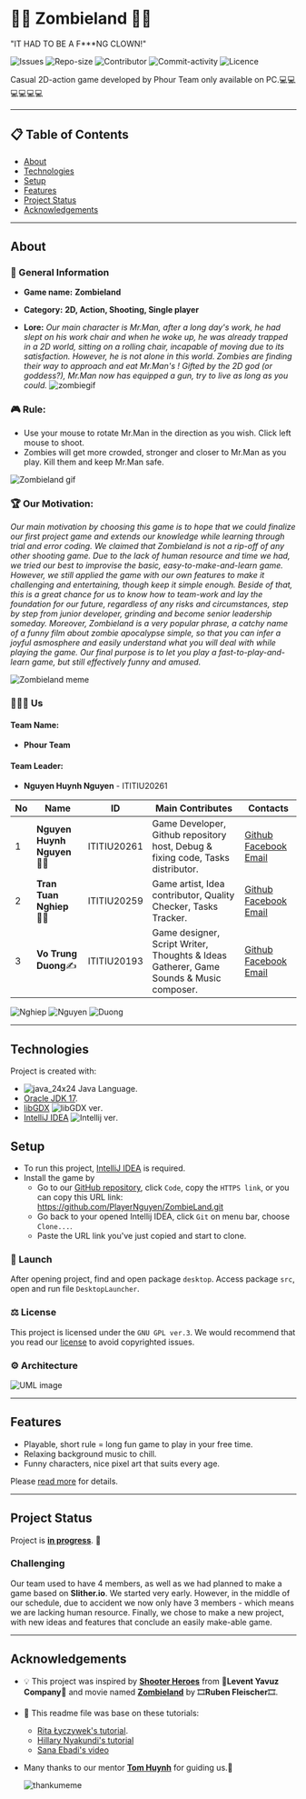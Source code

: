 # 🧟‍♂ ️Zombieland 🧟‍♂️

"IT HAD TO BE A F***NG CLOWN!"

![Issues](https://img.shields.io/github/issues/PlayerNguyen/ZombieLand?logo=Github)
![Repo-size](https://img.shields.io/github/repo-size/PlayerNguyen/ZombieLand?logo=Github)
![Contributor](https://img.shields.io/github/contributors/PlayerNguyen/ZombieLand?logo=Github)
![Commit-activity](https://img.shields.io/github/commit-activity/w/PlayerNguyen/ZombieLand?logo=Github)
![Licence](https://img.shields.io/badge/license-GPL--3.0-orange)

Casual 2D-action game developed by Phour Team only available on PC.💻💻💻💻💻💻

---

## 📋 Table of Contents

* [About](#about)
* [Technologies](#technologies)
* [Setup](#setup)
* [Features](#features)
* [Project Status](#project-status)
* [Acknowledgements](#acknowledgements)

---

## About


### 📌 General Information

- __Game name:__ **Zombieland**

- __Category:__ **2D, Action, Shooting, Single player**

- __Lore:__
  _Our main character is Mr.Man, after a long day's work, he had slept on his work chair and when he woke up, he was already trapped in a 2D world, sitting on a rolling chair, incapable of moving due to its satisfaction. However, he is not alone in this world. Zombies are finding their way to approach and eat Mr.Man's ! Gifted by the 2D god (or goddess?), Mr.Man now has equipped a gun, try to live as long as you could._
  ![zombiegif](https://user-images.githubusercontent.com/99407775/170820314-0b577ff7-70db-40a0-a3af-5dcc87aef667.gif)
### 🎮 Rule:
- Use your mouse to rotate Mr.Man in the direction as you wish. Click left mouse to shoot.
- Zombies will get more crowded, stronger and closer to Mr.Man as you play. Kill them and keep Mr.Man safe.

![Zombieland gif](https://user-images.githubusercontent.com/99407775/170820239-97022f96-d1de-4ee1-a844-7a60caad3ed8.gif)

### 🏆 Our Motivation:
_Our main motivation by choosing this game is to hope that we could finalize our first project game and extends our knowledge while learning through trial and error coding. We claimed that Zombieland is not a rip-off of any other shooting game. Due to the lack of human resource and time we had, we tried our best to improvise the basic, easy-to-make-and-learn game. However, we still applied the game with our own features to make it challenging and entertaining, though keep it simple enough. Beside of that, this is a great chance for us to know how to team-work and lay the foundation for our future, regardless of any risks and circumstances, step by step from junior developer, grinding and become senior leadership someday. Moreover, Zombieland is a very popular phrase, a catchy name of a funny film about zombie apocalypse simple, so that you can infer a joyful asmosphere and easily understand what you will deal with while playing the game. Our final purpose is to let you play a fast-to-play-and-learn game, but still effectively funny and amused._


![Zombieland meme](https://user-images.githubusercontent.com/99407775/169956417-39f9e4bf-89b7-4cb3-ba6f-66bb85fd49b3.jpg)


### 👨‍👦‍👦 Us

#### Team Name: 
 - **Phour Team**

#### Team Leader: 
- **Nguyen Huynh Nguyen** - ITITIU20261

| No  | Name                          | ID          | Main Contributes                                                                       | Contacts                                                                                                                                |
|-----|-------------------------------|-------------|----------------------------------------------------------------------------------------|-----------------------------------------------------------------------------------------------------------------------------------------|
| 1   | **Nguyen Huynh Nguyen** 👨‍💻 | ITITIU20261 | Game Developer, Github repository host, Debug & fixing code, Tasks distributor.        | [Github](https://github.com/PlayerNguyen) [Facebook](https://www.facebook.com/Okura.Nguyen) [Email](mailto:nhnguyen.forwork@gmail.com)  |
| 2   | **Tran Tuan Nghiep** 👨‍🎨    | ITITIU20259 | Game artist, Idea contributor, Quality Checker, Tasks Tracker.                         | [Github](https://github.com/TuanNghiep) [Facebook](https://www.facebook.com/nghiep.tuan.58) [Email](mailto:nghieptrantuan@gmail.com)    |
| 3   | **Vo Trung Duong**✍           | ITITIU20193 | Game designer, Script Writer, Thoughts & Ideas Gatherer, Game Sounds & Music composer. | [Github](https://github.com/Callmeserpent) [Facebook](https://www.facebook.com/callmeserpent) [Email](mailto:voduong22092002@gmail.com) |

![Nghiep](https://user-images.githubusercontent.com/99407775/169956795-c0385c89-680b-4c5b-b347-caa156600829.jpg) ![Nguyen](https://user-images.githubusercontent.com/99407775/169956846-9995cc3d-dc69-4b52-b792-9e0ddcacc683.jpg) ![Duong](https://user-images.githubusercontent.com/99407775/169956928-c4f8def2-fb22-422d-87e7-a7f43fedf070.jpg)

---

## Technologies

Project is created with:
- ![java_24x24](https://user-images.githubusercontent.com/99407775/169029133-7f054149-020d-4853-91dd-942b9d4045c0.png) Java Language.
- [Oracle JDK 17](https://www.oracle.com/java/technologies/javase/jdk17-archive-downloads.html).
- [libGDX](https://libgdx.com/) ![libGDX ver](https://img.shields.io/badge/version-1.10.0.-yellowgreen).
- [IntelliJ IDEA](https://www.jetbrains.com/idea/download/#section=windows) ![Intellij ver](https://img.shields.io/badge/version-2021.3.3-ff69b4).

## Setup
 - To run this project, [IntelliJ IDEA](https://www.jetbrains.com/idea/download/#section=windows) is required. 
 - Install the game by 
   - Go to our [GitHub repository](https://github.com/PlayerNguyen/ZombieLand), click ``Code``, copy the ``HTTPS link``, or you can copy this URL link: https://github.com/PlayerNguyen/ZombieLand.git
   - Go back to your opened Intellij IDEA, click ``Git`` on menu bar, choose ``Clone...``.
   - Paste the URL link you've just copied and start to clone.

### 🔑 Launch
After opening project, find and open package `desktop`. Access package `src`, open and run file `DesktopLauncher`.

### ⚖️ License
This project is licensed under the ```GNU GPL ver.3```.
We would recommend that you read our [license](https://github.com/PlayerNguyen/ZombieLand/blob/master/LICENSE) to avoid copyrighted issues.

### ⚙ Architecture
![UML image]()

---

## Features
- Playable, short rule = long fun game to play in your free time.
- Relaxing background music to chill. 
- Funny characters, nice pixel art that suits every age.

Please [read more](https://github.com/PlayerNguyen/ZombieLand/blob/update/readme/FEATURES.md) for details. 

---

## Project Status

Project is [**in progress**](https://github.com/PlayerNguyen/ZombieLand/blob/update/readme/TIMELINE.md).
🤔

### Challenging

Our team used to have 4 members, as well as we had planned to 
make a game based on **Slither.io**. We started very early. However, 
in the middle of our schedule, due to accident we now only have 3 members - 
which means we are lacking human resource. Finally, we chose to make a new 
project, with new ideas and features that conclude an easily make-able game.

---

## Acknowledgements
- 💡 This project was inspired by [**Shooter Heroes**](https://play.google.com/store/apps/details?id=com.LeventYavuzCompany.TheBeastGame&hl=en_US&gl=US) from 🎲**Levent Yavuz Company**🎲 and movie named [**Zombieland**](https://en.wikipedia.org/wiki/Zombieland) by 🎞**Ruben Fleischer**🎞.
- 👑 This readme file was base on these tutorials:
  - [Rita Łyczywek's tutorial](https://bulldogjob.com/news/449-how-to-write-a-good-readme-for-your-github-project).
  - [Hillary Nyakundi's tutorial](https://www.freecodecamp.org/news/how-to-write-a-good-readme-file/)
  - [Sana Ebadi's video](https://www.youtube.com/watch?v=vB_Z3JjkVwU)
- Many thanks to our mentor [**Tom Huynh**](mailto:tomhuynhsg@gmail.com) for guiding us.🤗

  ![thankumeme](https://user-images.githubusercontent.com/99232451/163300884-74f400b5-63ac-4997-b138-8d822bf38fdb.jpg)
